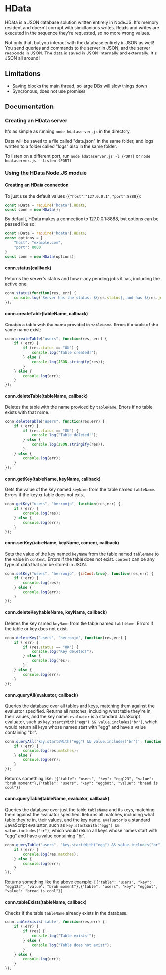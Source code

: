 # HData

HData is a JSON database solution written entirely in Node.JS.  It's memory resident and doesn't corrupt with simultanious writes. Reads and writes are executed in the sequence they're requested, so no more wrong values.

Not only that, but you interact with the database entirely in JSON as well! You send queries and commands to the server in JSON, and the server responds in JSON. The data is saved in JSON internally and externally. It's JSON all around!

## Limitations
 * Saving blocks the main thread, so large DBs will slow things down
 * Syncronous, does not use promises

## Documentation

### Creating an HData server
It's as simple as running ``node hdataserver.js`` in the directory.

Data will be saved to a file called "data.json" in the same folder, and logs written to a folder called "logs" also in the same folder.

To listen on a different port, run ``node hdataserver.js -l {PORT}`` or ``node hdataserver.js --listen {PORT}``

### Using the HData Node.JS module

#### Creating an HData connection
To just use the default values (``{"host":"127.0.0.1","port":8888}``):

```js
const HData = require('hdata').HData;
const conn = new HData();
```

By default, HData makes a connection to 127.0.0.1:8888, but options can be passed like so:
```js
const HData = require('hdata').HData;
const options = {
    "host": "example.com",
    "port": 8000
}
const conn = new HData(options);
```

#### conn.status(callback)
Returns the server's status and how many pending jobs it has, including the active one.

```js
conn.status(function(res, err) {
    console.log(`Server has the status: ${res.status}, and has ${res.jobs} pending jobs. ${res.keyschanged} keys have been changed since last save.`);
});
```

#### conn.createTable(tableName, callback)
Creates a table with the name provided in ``tableName``. Errors if a table of the same name exists.

```js
conn.createTable("users", function(res, err) {
    if (!err) {
        if (res.status == "OK") {
            console.log("Table created!");
        } else {
            console.log(JSON.stringify(res));
        }
    } else {
        console.log(err);
    }
});
```

#### conn.deleteTable(tableName, callback)
Deletes the table with the name provided by ``tableName``. Errors if no table exists with that name.

```js
conn.deleteTable("users", function(res,err) {
    if (!err) {
        if (res.status == "OK") {
            console.log("Table deleted!");
        } else {
            console.log(JSON.stringify(res));
        }
    } else {
        console.log(err);
    }
});
```

#### conn.getKey(tableName, keyName, callback)
Gets the value of the key named ``keyName`` from the table named ``tableName``. Errors if the key or table does not exist.

```js
conn.getKey("users", "herronjo", function(res,err) {
    if (!err) {
        console.log(res);
    } else {
        console.log(err);
    }
});
```

#### conn.setKey(tableName, keyName, content, callback)
Sets the value of the key named ``keyName`` from the table named ``tableName`` to the value in ``content``. Errors if the table does not exist. ``content`` can be any type of data that can be stored in JSON.

```js
conn.setKey("users", "herronjo", {isCool:true}, function(res,err) {
    if (!err) {
        console.log(res);
    } else {
        console.log(err);
    }
});
```

#### conn.deleteKey(tableName, keyName, callback)
Deletes the key named ``keyName`` from the table named ``tableName``. Errors if the table or key does not exist.

```js
conn.deleteKey("users", "herronjo", function(res,err) {
    if (!err) {
        if (res.status == "OK") {
            console.log("Key deleted!");
        } else {
            console.log(res);
        }
    } else {
        console.log(err);
    }
});
```

#### conn.queryAll(evaluator, callback)
Queries the database over all tables and keys, matching them against the evaluator specified. Returns all matches, including what table they're in, their values, and the key name.
``evaluator`` is a standard JavaScript evaluator, such as ``key.startsWith("egg") && value.includes("br")``, which would return all keys whose names start with "egg" and have a value containing "br".

```js
conn.queryAll('key.startsWith("egg") && value.includes("br")', function(res,err) {
    if (!err) {
        console.log(res.matches);
    } else {
        console.log(err);
    }
});
```

Returns something like: ``[{"table": "users", "key": "egg123", "value": "bruh moment"},{"table": "users", "key": "eggbot", "value": "bread is cool"}]``

#### conn.queryTable(tableName, evaluator, callback)
Queries the database over just the table ``tableName`` and its keys, matching them against the evaluator specified. Returns all matches, including what table they're in, their values, and the key name.
``evaluator`` is a standard JavaScript evaluator, such as ``key.startsWith("egg") && value.includes("br")``, which would return all keys whose names start with "egg" and have a value containing "br".

```js
conn.queryTable("users", 'key.startsWith("egg") && value.includes("br")', function(res,err) {
    if (!err) {
        console.log(res.matches);
    } else {
        console.log(err);
    }
});
```

Returns something like the above example: ``[{"table": "users", "key": "egg123", "value": "bruh moment"},{"table": "users", "key": "eggbot", "value": "bread is cool"}]``

#### conn.tableExists(tableName, callback)
Checks if the table ``tableName`` already exists in the database.

```js
conn.tableExists("table", function(res,err) {
    if (!err) {
        if (res) {
            console.log("Table exists!");
        } else {
            console.log("Table does not exist");
        }
    } else {
        console.log(err);
    }
});
```
